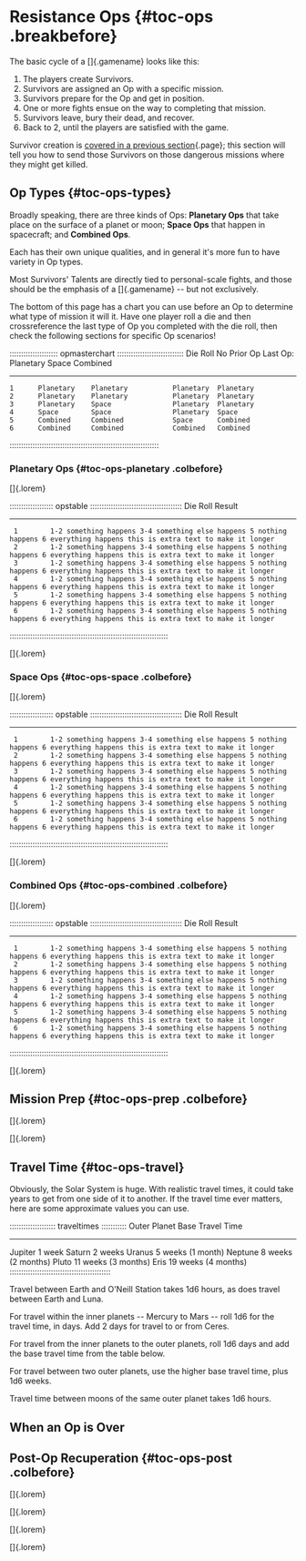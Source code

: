 # Resistance Ops {#toc-ops .breakbefore}

The basic cycle of a []{.gamename} looks like this:

1. The players create Survivors.
2. Survivors are assigned an Op with a specific mission.
3. Survivors prepare for the Op and get in position.
4. One or more fights ensue on the way to completing that mission.
5. Survivors leave, bury their dead, and recover.
6. Back to 2, until the players are satisfied with the game.

Survivor creation is 
[covered in a previous section](#toc-chargen){.page}; this section
will tell you how to send those Survivors on those dangerous 
missions where they might get killed.

## Op Types {#toc-ops-types}

Broadly speaking, there are three kinds of Ops: **Planetary Ops**
that take place on the surface of a planet or moon; **Space Ops**
that happen in spacecraft; and **Combined Ops**.

Each has their own unique qualities, and in general it's more
fun to have variety in Op types.

Most Survivors' Talents are directly tied to personal-scale
fights, and those should be the emphasis of a []{.gamename} --
but not exclusively.

The bottom of this page has a chart you can use before an Op
to determine what type of mission it will it. Have one player
roll a die and then crossreference the last type of Op you
completed with the die roll, then check the following sections
for specific Op scenarios!

::::::::::::::::::::: opmasterchart :::::::::::::::::::::::::::::
 Die Roll  No Prior Op  Last Op: Planetary  Space      Combined
---------- ------------ ------------------- ---------- ----------
    1      Planetary    Planetary           Planetary  Planetary
    2      Planetary    Planetary           Planetary  Planetary
    3      Planetary    Space               Planetary  Planetary
    4      Space        Space               Planetary  Space
    5      Combined     Combined            Space      Combined
    6      Combined     Combined            Combined   Combined
:::::::::::::::::::::::::::::::::::::::::::::::::::::::::::::::::

### Planetary Ops {#toc-ops-planetary .colbefore}

[]{.lorem}

::::::::::::::::::: opstable ::::::::::::::::::::::::::::::::::::::::
 Die Roll     Result
----------    -------------------------------------------------------
     1        1-2 something happens 3-4 something else happens 5 nothing happens 6 everything happens this is extra text to make it longer
     2        1-2 something happens 3-4 something else happens 5 nothing happens 6 everything happens this is extra text to make it longer
     3        1-2 something happens 3-4 something else happens 5 nothing happens 6 everything happens this is extra text to make it longer
     4        1-2 something happens 3-4 something else happens 5 nothing happens 6 everything happens this is extra text to make it longer
     5        1-2 something happens 3-4 something else happens 5 nothing happens 6 everything happens this is extra text to make it longer
     6        1-2 something happens 3-4 something else happens 5 nothing happens 6 everything happens this is extra text to make it longer
:::::::::::::::::::::::::::::::::::::::::::::::::::::::::::::::::::::


[]{.lorem}

### Space     Ops {#toc-ops-space .colbefore}

[]{.lorem}

::::::::::::::::::: opstable ::::::::::::::::::::::::::::::::::::::::
 Die Roll     Result
----------    -------------------------------------------------------
     1        1-2 something happens 3-4 something else happens 5 nothing happens 6 everything happens this is extra text to make it longer
     2        1-2 something happens 3-4 something else happens 5 nothing happens 6 everything happens this is extra text to make it longer
     3        1-2 something happens 3-4 something else happens 5 nothing happens 6 everything happens this is extra text to make it longer
     4        1-2 something happens 3-4 something else happens 5 nothing happens 6 everything happens this is extra text to make it longer
     5        1-2 something happens 3-4 something else happens 5 nothing happens 6 everything happens this is extra text to make it longer
     6        1-2 something happens 3-4 something else happens 5 nothing happens 6 everything happens this is extra text to make it longer
:::::::::::::::::::::::::::::::::::::::::::::::::::::::::::::::::::::

[]{.lorem}

### Combined  Ops {#toc-ops-combined .colbefore}

[]{.lorem}

::::::::::::::::::: opstable ::::::::::::::::::::::::::::::::::::::::
 Die Roll     Result
----------    -------------------------------------------------------
     1        1-2 something happens 3-4 something else happens 5 nothing happens 6 everything happens this is extra text to make it longer
     2        1-2 something happens 3-4 something else happens 5 nothing happens 6 everything happens this is extra text to make it longer
     3        1-2 something happens 3-4 something else happens 5 nothing happens 6 everything happens this is extra text to make it longer
     4        1-2 something happens 3-4 something else happens 5 nothing happens 6 everything happens this is extra text to make it longer
     5        1-2 something happens 3-4 something else happens 5 nothing happens 6 everything happens this is extra text to make it longer
     6        1-2 something happens 3-4 something else happens 5 nothing happens 6 everything happens this is extra text to make it longer
:::::::::::::::::::::::::::::::::::::::::::::::::::::::::::::::::::::

[]{.lorem}

## Mission Prep {#toc-ops-prep .colbefore}

[]{.lorem}

[]{.lorem}

## Travel Time {#toc-ops-travel}

Obviously, the Solar System is huge. With realistic travel times,
it could take years to get from one side of it to another.
If the travel time ever matters, here are some approximate values
you can use.

:::::::::::::::::::: traveltimes :::::::::::
Outer Planet Base Travel Time
---          ----
Jupiter       1 week
Saturn        2 weeks
Uranus        5 weeks (1 month)
Neptune       8 weeks (2 months)
Pluto        11 weeks (3 months)
Eris         19 weeks (4 months)
::::::::::::::::::::::::::::::::::::::::::::

Travel between Earth and O'Neill Station takes 1d6 hours,
as does travel between Earth and Luna.

For travel within the inner planets -- Mercury to Mars -- roll
1d6 for the travel time, in days. Add 2 days for travel to or
from Ceres.

For travel from the inner planets to the outer planets, roll
1d6 days and add the base travel time from the table below.

For travel between two outer planets, use the higher base travel
time, plus 1d6 weeks.

Travel time between moons of the same outer planet takes 1d6 hours.

## When an Op is Over

## Post-Op Recuperation {#toc-ops-post .colbefore}

[]{.lorem}

[]{.lorem}

[]{.lorem}

[]{.lorem}
